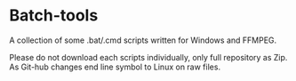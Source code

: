 # Batch-tools
A collection of some .bat/.cmd scripts written for Windows and FFMPEG.

Please do not download each scripts individually, only full repository as Zip.
As Git-hub changes end line symbol to Linux on raw files.
